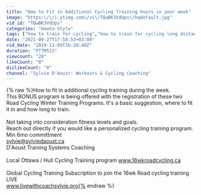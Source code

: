 ```yaml
---
title: "How to Fit in Additional Cycling Training hours in your week"
image: "https:\/\/i.ytimg.com\/vi\/TQwBK3VdUps\/hqdefault.jpg"
vid_id: "TQwBK3VdUps"
categories: "Howto-Style"
tags: ["how to train for cycling","how to train for cycling long distance","cycling training"]
date: "2021-09-27T17:58:53+03:00"
vid_date: "2019-12-09T16:28:48Z"
duration: "PT7M51S"
viewcount: "28"
likeCount: "0"
dislikeCount: "0"
channel: "Sylvie D'Aoust: Workouts & Cycling Coaching"
---
```

{% raw %}How to fit in additional cycling training during the week.<br />This BONUS program is being offered with the registration of these two Road Cycling Winter Training Programs. It's a basic suggestion, where to fit it in and how long to train.<br /><br />Not taking into consideration fitness levels and goals.<br />Reach out directly if you would like a personalized cycling training program.<br />Min 6mo committment<br />sylvie@sylviedaoust.ca<br />D'Aoust Training Systems Coaching<br /><br />Local Ottawa / Hull Cycling Training program    www.16wkroadcycling.ca<br /><br />Global Cycling Training Subscription to join the 16wk Road cycling training LIVE<br />www.livewithcoachsylvie.pro{% endraw %}
